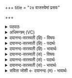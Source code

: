 +++
title = "२४ वाजस्येमां प्रसवः"

+++
<details><summary>पदपाठः</summary>

वाज॑स्य। इ॒माम्। प्र॒स॒व इति॑ प्रऽस॒वः। शि॒श्रि॒ये॒। दिव॑म्। इ॒मा। च॒। विश्वा॑। भुव॑नानि। स॒म्राडिति॑ स॒म्ऽराट्। अदि॑त्सन्तम्। दा॒प॒य॒ति॒। प्र॒जा॒नन्निति॑ प्रऽजा॒नन्। सः। नः॒। र॒यिम्। सर्ववीर॒मिति॒ सर्व॑ऽवीर॒म्। नि। य॒च्छ॒तु॒। स्वाहा॑। २४।
</details>

<details><summary>अधिमन्त्रम् (VC)</summary>

- प्रजापतिर्देवता
- वसिष्ठ ऋषिः
- जगती
- निषादः
</details>

<details><summary>दयानन्द-सरस्वती (हि) - विषयः</summary>

राजा किसका आश्रय लेकर किसके साथ क्या करे, यह विषय अगले मन्त्र में कहा है ॥
</details>

<details><summary>दयानन्द-सरस्वती (हि) - पदार्थः</summary>

पदार्थान्वयभाषाः -  हे मनुष्य लोगो ! जैसे (वाजस्य) राज्य के मध्य में (प्रसवः) उत्पन्न हुए (सम्राट्) अच्छे प्रकार राजधर्म में प्रवर्त्तमान मैं (इमाम्) इस भूमि को (दिवम्) प्रकाशित और (इमा) इन (विश्वा) सब और (भुवनानि) घरों को (शिश्रिये) अच्छे प्रकार आश्रय करता हूँ, वैसे तुम भी इस को अच्छे प्रकार शोभित करो और जो (स्वाहा) धर्म्मयुक्त सत्यवाणी से (प्रजानन्) जानता हुआ (अदित्सन्तम्) राज्यकर देने की इच्छा न करनेवाले से (दापयति) दिलाता है, (सः) सो (नः) हमारे (सर्ववीरम्) सब वीरों को प्राप्त करानेहारे (रयिम्) धन को (नियच्छतु) ग्रहण करे ॥२४॥
</details>

<details><summary>दयानन्द-सरस्वती (हि) - भावार्थः</summary>

भावार्थभाषाः -  हे मनुष्य लोगो ! मूल राज्य के बीच सनातन राजनीति को जान कर, जो राज्य की रक्षा करने को समर्थ हो, उसी को चक्रवर्त्ती राजा करो और जो कर देनेवालों से कर दिलावे, वह मन्त्री होने को योग्य होवे। जो शत्रुओं को बाँधने में समर्थ हो, उसे सेनापति नियुक्त करो और जो विद्वान् धार्मिक हो, उसे न्यायाधीश वा कोषाध्यक्ष करो ॥२४॥
</details>

<details><summary>दयानन्द-सरस्वती (सं) - विषयः</summary>

राजा किमाश्रित्य केन किं कुर्य्यादित्युपदिश्यते ॥
</details>

<details><summary>दयानन्द-सरस्वती (सं) - पदार्थः</summary>

पदार्थान्वयभाषाः -  हे मनुष्याः ! यथा वाजस्य मध्ये प्रसवः सम्राडहमिमां दिवमिमा विश्वा भुवनानि च शिश्रिये, तथा यूयमप्येनमेतानि चाश्रयत। यः स्वाहा प्रजानन्नदित्सन्तं दापयति स नः सर्ववीरं रयिं नियच्छतु ॥२४॥
</details>

<details><summary>दयानन्द-सरस्वती (सं) - भावार्थः</summary>

भावार्थभाषाः -  हे मनुष्याः ! यो मूलस्य राज्यस्य मध्ये सनातनीं राजनीतिं विदित्वा राज्यं संरक्षितुं शक्नुयात्, तमेव चक्रवर्तिनं राजानं कुरुत। यः करस्यादातुः करं दापयेत्, सोऽमात्यो भवितुमर्हेत। यः शत्रून् निग्रहीतुं शक्नुयात्, तं सेनापतिं कुरुत। यो विद्वान् धार्मिको भवेत् तं न्यायाधीशं कोशाध्यक्षं वा कुरुत ॥२४॥
</details>

<details><summary>सविता जोशी ← दयानन्दः (म) - भावार्थः</summary>

भावार्थभाषाः -  हे माणसांनो ! जो राज्यामध्ये उत्तम राजधर्म किंवा राजनीती जाणणारा व राज्याचे रक्षण करणारा असेल त्याला चक्रवर्ती राजा करा. कर देण्यास जे टाळाटाळ करतात त्यांच्याकडून कर वसूल करण्याची क्षमता ज्याच्यात असेल त्याला मंत्री करा. जो शत्रूंना बंधनात ठेवू शकेल त्याला सेनापती करा. जो विद्वान व धार्मिक असेल त्याला न्यायाधीश किंवा कोषाध्यक्ष करा.
</details>
